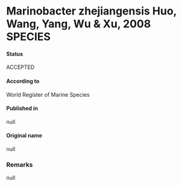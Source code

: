 Marinobacter zhejiangensis Huo, Wang, Yang, Wu & Xu, 2008 SPECIES
=======

#### Status
ACCEPTED

#### According to
World Register of Marine Species

#### Published in
null

#### Original name
null

### Remarks
null